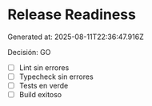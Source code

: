# Release Readiness

Generated at: 2025-08-11T22:36:47.916Z

Decisión: GO

- [ ] Lint sin errores
- [ ] Typecheck sin errores
- [ ] Tests en verde
- [ ] Build exitoso
